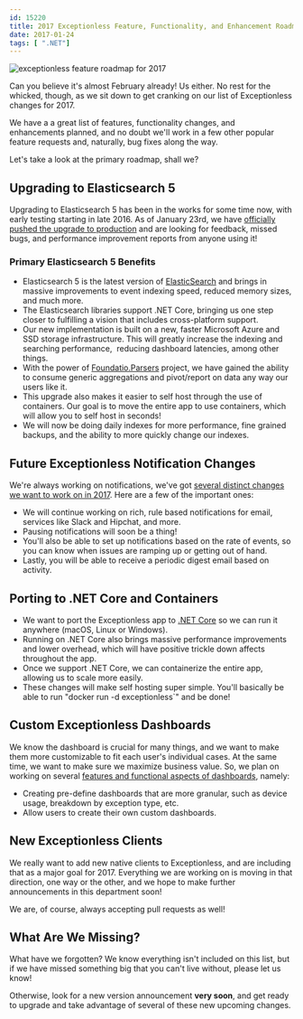 ```yaml
---
id: 15220
title: 2017 Exceptionless Feature, Functionality, and Enhancement Roadmap
date: 2017-01-24
tags: [ ".NET"]
---
```

![exceptionless feature roadmap for 2017](/assets/img/news/elasticsearch-2017-roadmap-header-1024x538.jpg)

Can you believe it's almost February already! Us either. No rest for the whicked, though, as we sit down to get cranking on our list of Exceptionless changes for 2017.

We have a a great list of features, functionality changes, and enhancements planned, and no doubt we'll work in a few other popular feature requests and, naturally, bug fixes along the way.

Let's take a look at the primary roadmap, shall we?<!--more-->

## Upgrading to Elasticsearch 5

Upgrading to Elasticsearch 5 has been in the works for some time now, with early testing starting in late 2016. As of January 23rd, we have <a href="https://github.com/exceptionless/Exceptionless/issues/145" target="_blank">officially pushed the upgrade to production</a> and are looking for feedback, missed bugs, and performance improvement reports from anyone using it!

### Primary Elasticsearch 5 Benefits

* Elasticsearch 5 is the latest version of [ElasticSearch](https://www.elastic.co/products) and brings in massive improvements to event indexing speed, reduced memory sizes, and much more.
* The Elasticsearch libraries support .NET Core, bringing us one step closer to fulfilling a vision that includes cross-platform support.
* Our new implementation is built on a new, faster Microsoft Azure and SSD storage infrastructure. This will greatly increase the indexing and searching performance,  reducing dashboard latencies, among other things.
* With the power of <a href="https://github.com/FoundatioFx/Foundatio.Parsers" target="_blank">Foundatio.Parsers</a> project, we have gained the ability to consume generic aggregations and pivot/report on data any way our users like it.
* This upgrade also makes it easier to self host through the use of containers. Our goal is to move the entire app to use containers, which will allow you to self host in seconds!
* We will now be doing daily indexes for more performance, fine grained backups, and the ability to more quickly change our indexes.

## Future Exceptionless Notification Changes

We're always working on notifications, we've got <a href="https://github.com/exceptionless/Exceptionless/issues/177" target="_blank">several distinct changes we want to work on in 2017</a>. Here are a few of the important ones:

* We will continue working on rich, rule based notifications for email, services like Slack and Hipchat, and more.
* Pausing notifications will soon be a thing!
* You'll also be able to set up notifications based on the rate of events, so you can know when issues are ramping up or getting out of hand.
* Lastly, you will be able to receive a periodic digest email based on activity.

## Porting to .NET Core and Containers

* We want to port the Exceptionless app to [.NET Core](https://www.microsoft.com/net/core) so we can run it anywhere (macOS, Linux or Windows).
* Running on .NET Core also brings massive performance improvements and lower overhead, which will have positive trickle down affects throughout the app.
* Once we support .NET Core, we can containerize the entire app, allowing us to scale more easily.
* These changes will make self hosting super simple. You'll basically be able to run "docker run -d exceptionless\`" and be done!

## Custom Exceptionless Dashboards

We know the dashboard is crucial for many things, and we want to make them more customizable to fit each user's individual cases. At the same time, we want to make sure we maximize business value. So, we plan on working on several <a href="https://github.com/exceptionless/Exceptionless/issues/229" target="_blank">features and functional aspects of dashboards</a>, namely:

* Creating pre-define dashboards that are more granular, such as device usage, breakdown by exception type, etc.
* Allow users to create their own custom dashboards.

## New Exceptionless Clients

We really want to add new native clients to Exceptionless, and are including that as a major goal for 2017. Everything we are working on is moving in that direction, one way or the other, and we hope to make further announcements in this department soon!

We are, of course, always accepting pull requests as well!

## What Are We Missing?

What have we forgotten? We know everything isn't included on this list, but if we have missed something big that you can't live without, please let us know!

Otherwise, look for a new version announcement **very soon**, and get ready to upgrade and take advantage of several of these new upcoming changes.
